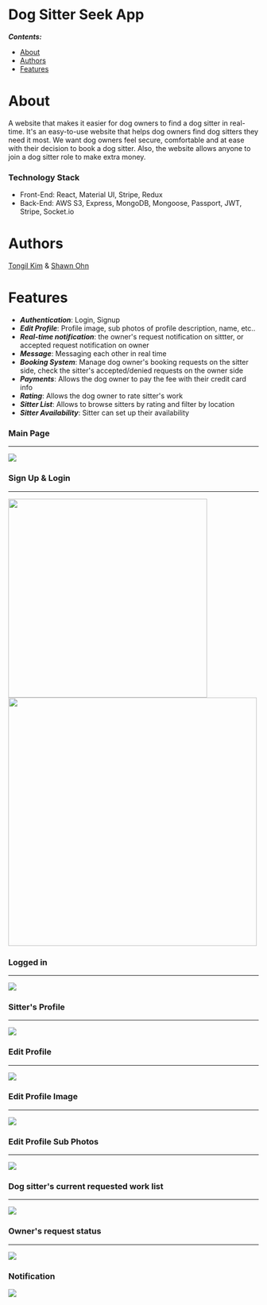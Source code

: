 # Dog Sitter Seek App
**_Contents:_**
* [About](#About)
* [Authors](#Authors)
* [Features](#Features)

# About
A website that makes it easier for dog owners to find a dog sitter in real-time. It's an easy-to-use website that helps dog owners find dog sitters they need it most. We want dog owners feel secure, comfortable and at ease with their decision to book a dog sitter.
Also, the website allows anyone to join a dog sitter role to make extra money.

### Technology Stack
* Front-End: React, Material UI, Stripe, Redux
* Back-End: AWS S3, Express, MongoDB, Mongoose, Passport, JWT, Stripe, Socket.io

# Authors
[Tongil Kim](https://github.com/TongilKim) & [Shawn Ohn](https://github.com/shawnohn)

# Features
* **_Authentication_**: Login, Signup
* **_Edit Profile_**: Profile image, sub photos of profile description, name, etc..
* **_Real-time notification_**: the owner's request notification on sittter, or accepted request notification on owner
* **_Message_**: Messaging each other in real time
* **_Booking System_**: Manage dog owner's booking requests on the sitter side, check the sitter's accepted/denied requests on the owner side
* **_Payments_**: Allows the dog owner to pay the fee with their credit card info
* **_Rating_**: Allows the dog owner to rate sitter's work
* **_Sitter List_**: Allows to browse sitters by rating and filter by location
* **_Sitter Availability_**: Sitter can set up their availability

### Main Page
---
<div>
 <img src="https://user-images.githubusercontent.com/35641052/88823396-6a31b500-d19b-11ea-9063-fd92ff4adba8.JPG"></img> 
</div>

### Sign Up & Login
---
<div style="vertical-align:middle; display:inline-block;">
  <img src="https://user-images.githubusercontent.com/35641052/88820778-25584f00-d198-11ea-83db-f2bd4ab41eab.JPG" width="400" height: "400"></img>
  <img src="https://user-images.githubusercontent.com/35641052/88820882-4a4cc200-d198-11ea-8efe-b13df09e2dd5.JPG" width="500" height: "500"></img>
</div>

### Logged in
---
<div>
 <img src="https://user-images.githubusercontent.com/35641052/88822353-1d99aa00-d19a-11ea-9a3d-bd2bb3d6f3cd.JPG"></img> 
</div>

### Sitter's Profile
---
<div>
 <img src="https://user-images.githubusercontent.com/35641052/88824363-9f8ad280-d19c-11ea-970f-179377a07bbb.JPG"></img> 
</div>

### Edit Profile
---
<div>
 <img src="https://user-images.githubusercontent.com/35641052/88822599-723d2500-d19a-11ea-81b4-35180007cc12.JPG"></img> 
</div>

### Edit Profile Image
---
<div>
 <img src="https://user-images.githubusercontent.com/35641052/88822650-82550480-d19a-11ea-9831-431a18644ab6.JPG"></img> 
</div>

### Edit Profile Sub Photos
---
<div>
 <img src="https://user-images.githubusercontent.com/35641052/88822721-9993f200-d19a-11ea-8b09-e387b519972a.JPG"></img> 
</div>

### Dog sitter's current requested work list
---
<div>
 <img src="https://user-images.githubusercontent.com/35641052/88824863-3d7e9d00-d19d-11ea-85ec-db30b20da80d.JPG"></img> 
</div>

### Owner's request status
---
<div>
 <img src="https://user-images.githubusercontent.com/35641052/88824965-5d15c580-d19d-11ea-86fb-643ed1e31b07.JPG"></img> 
</div>

### Notification

<div>
 <img src="https://user-images.githubusercontent.com/35641052/88824090-44f17680-d19c-11ea-9d05-a82a1602d4f2.gif"></img> 
</div>
